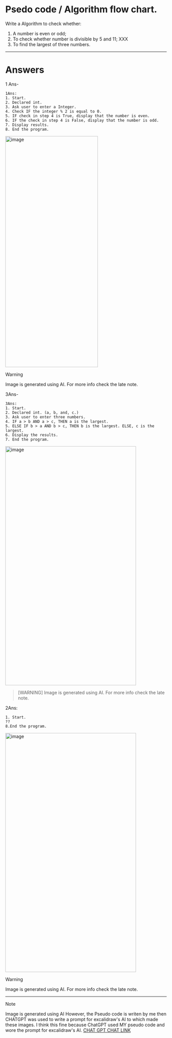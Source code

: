 # Psedo code / Algorithm flow chart.

Write a Algorithm to check whether: 
1. A number is even or odd;
2. To check whether number is divisible by 5 and 11; XXX
3.  To find the largest of three numbers.

--------------------------------

# Answers

1 Ans-
```
1Ans:
1. Start.
2. Declared int.   
3. Ask user to enter a Integer. 
4. Check IF the integer % 2 is equal to 0.
5. IF check in step 4 is True, display that the number is even.
6. IF the check in step 4 is False, display that the number is odd.   
7. Display results.
8. End the program.
```
<img width="289" height="722" alt="image" src="https://github.com/user-attachments/assets/8b2b4d92-7033-4405-b913-0866ecce95f0" />

> [!WARNING]
> Image is generated using AI. For more info check the late note.


3Ans- 

 ```
3Ans:
1. Start.
2. Declared int. (a, b, and, c.)    
3. Ask user to enter three numbers.
4. IF a > b AND a > c, THEN a is the largest.
5. ELSE IF b > a AND b > c, THEN b is the largest. ELSE, c is the largest.      
6. Display the results.
7. End the program.          
```
<img width="408" height="747" alt="image" src="https://github.com/user-attachments/assets/5bcfd3a1-140f-4246-85f7-ff1bb04529ab" />

> [WARNING]
> Image is generated using AI. For more info check the late note.


  

2Ans: 
```
1. Start.
??
8.End the program.

 ````
<img width="408" height="747" alt="image" src="??" />

> [!WARNING]
> Image is generated using AI. For more info check the late note.

-----
> [!NOTE]
> Image is generated using AI However, the Pseudo code is writen by me then CHATGPT was used to write a prompt for excalidraw's AI to which made  these images. I think this fine because ChatGPT used MY pseudo code and wore the prompt for excalidraw's AI. [CHAT GPT CHAT LINK](https://chatgpt.com/share/68e3ec4d-6828-800b-befc-c0f47b449ffa)


